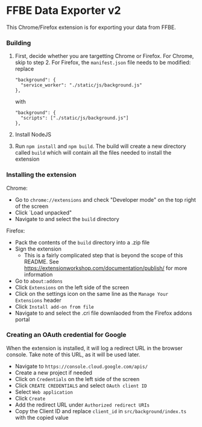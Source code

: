 # FFBE Data Exporter v2

This Chrome/Firefox extension is for exporting your data from FFBE.

### Building

1. First, decide whether you are targetting Chrome or Firefox. For Chrome, skip to step 2. For Firefox, the `manifest.json` file needs to be modified: replace

   ```
   "background": {
     "service_worker": "./static/js/background.js"
   },
   ```

   with

   ```
   "background": {
     "scripts": ["./static/js/background.js"]
   },
   ```

2. Install NodeJS
3. Run `npm install` and `npm build`. The build will create a new directory called `build` which will contain all the files needed to install the extension

### Installing the extension

Chrome:

- Go to `chrome://extensions` and check "Developer mode" on the top right of the screen
- Click `Load unpacked"
- Navigate to and select the `build` directory

Firefox:

- Pack the contents of the `build` directory into a .zip file
- Sign the extension
  - This is a fairly complicated step that is beyond the scope of this README. See https://extensionworkshop.com/documentation/publish/ for more information
- Go to `about:addons`
- Click `Extensions` on the left side of the screen
- Click on the settings icon on the same line as the `Manage Your Extensions` header
- Click `Install add-on from file`
- Navigate to and select the .cri file downlaoded from the Firefox addons portal

### Creating an OAuth credential for Google

When the extension is installed, it will log a redirect URL in the browser console. Take note of this URL, as it will be used later.

- Navigate to `https://console.cloud.google.com/apis/`
- Create a new project if needed
- Click on `Credentials` on the left side of the screen
- Click `CREATE CREDENTIALS` and select `OAuth client ID`
- Select `Web application`
- Click `Create`
- Add the redirect URL under `Authorized redirect URIs`
- Copy the Client ID and replace `client_id` in `src/background/index.ts` with the copied value
